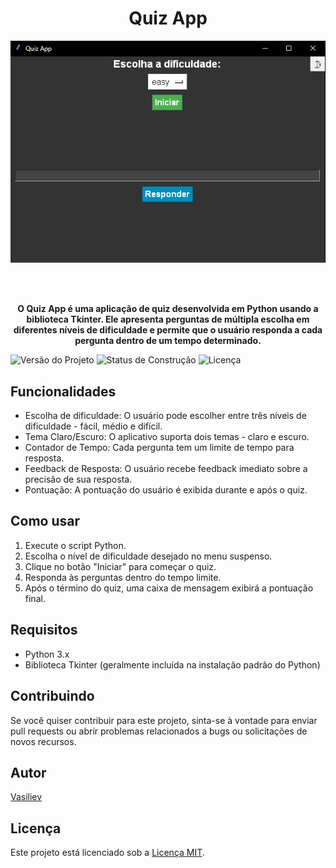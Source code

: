 <div align="center">

<h1 align="center">Quiz App</h1>

<img src="https://github.com/myersdc/Simple-Game-Quizz-/blob/main/Assets/Screenshot_1.png" alt="Imagem do Quiz App"/>

<br><br>

<p>
  <strong>O Quiz App é uma aplicação de quiz desenvolvida em Python usando a biblioteca Tkinter. Ele apresenta perguntas de múltipla escolha em diferentes níveis de dificuldade e permite que o usuário responda a cada pergunta dentro de um tempo determinado.</strong>
</p>

</div>

![Versão do Projeto](https://img.shields.io/badge/version-1.0-blue.svg)
![Status de Construção](https://img.shields.io/badge/build-passing-brightgreen.svg)
![Licença](https://img.shields.io/badge/license-MIT-blue.svg)

## Funcionalidades

- Escolha de dificuldade: O usuário pode escolher entre três níveis de dificuldade - fácil, médio e difícil.
- Tema Claro/Escuro: O aplicativo suporta dois temas - claro e escuro.
- Contador de Tempo: Cada pergunta tem um limite de tempo para resposta.
- Feedback de Resposta: O usuário recebe feedback imediato sobre a precisão de sua resposta.
- Pontuação: A pontuação do usuário é exibida durante e após o quiz.

## Como usar

1. Execute o script Python.
2. Escolha o nível de dificuldade desejado no menu suspenso.
3. Clique no botão "Iniciar" para começar o quiz.
4. Responda às perguntas dentro do tempo limite.
5. Após o término do quiz, uma caixa de mensagem exibirá a pontuação final.

## Requisitos

- Python 3.x
- Biblioteca Tkinter (geralmente incluída na instalação padrão do Python)

## Contribuindo

Se você quiser contribuir para este projeto, sinta-se à vontade para enviar pull requests ou abrir problemas relacionados a bugs ou solicitações de novos recursos.

## Autor

[Vasiliev](https://github.com/myersdc)

## Licença

Este projeto está licenciado sob a [Licença MIT](https://opensource.org/licenses/MIT).
